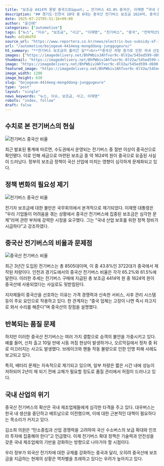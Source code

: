 ```yaml
---
title: "보조금 4414억 몽땅 중국으로&quot; … 전기버스 43.8% 중국산, 이재명 “국내 산업 보호해야” 강력 질책"
description: "## 경기도·인천서 10대 중 6대는 중국산 전기버스 보조금 1624억, 중국으로 흘러 잇따른 고장·사고에 승객 불안 커져 ..."
date: 2025-07-21T05:51:16+09:00
author: "윤신애"
categories: ["automotive"]
tags: ["뉴스", "이슈", "보조금", "사고", "이재명", "전기버스", "중국", "전략적산업보호", "지속가능한교통혁신"]
hash: ed146dfd
source_url: "https://www.reportera.co.kr/news/electric-bus-subsidy-of-162-4-billion-won-to-china/"
url: "/automotive/bojogeum-4414eog-mongddang-junggugeuro/"
h5_summary: "**전기버스 보조금의 흘러간 길**<br>**중국산 차량 증가로 인한 국내 산업 우려**"
images: ["https://imagedelivery.net/BhPWbivJAhTvor9c-8lV2w/545ed599-d690-4c5a-9981-6575d2c95600/public", "https://imagedelivery.net/BhPWbivJAhTvor9c-8lV2w/8511cc84-0eb4-467b-9c1d-138d20206d00/public", "https://imagedelivery.net/BhPWbivJAhTvor9c-8lV2w/2ff55f5f-4f1b-4b5e-1204-bd93a75dbe00/public", "https://imagedelivery.net/BhPWbivJAhTvor9c-8lV2w/49bc437e-c83e-4dcf-1ebc-ace94f956d00/public"]
thumbnail: "https://imagedelivery.net/BhPWbivJAhTvor9c-8lV2w/545ed599-d690-4c5a-9981-6575d2c95600/public"
image: "https://imagedelivery.net/BhPWbivJAhTvor9c-8lV2w/545ed599-d690-4c5a-9981-6575d2c95600/public"
featured_image: "https://imagedelivery.net/BhPWbivJAhTvor9c-8lV2w/545ed599-d690-4c5a-9981-6575d2c95600/public"
image_width: 1200
image_height: 630
slug: "bojogeum-4414eog-mongddang-junggugeuro"
type: "post"
layout: "single"
news_keywords: "뉴스, 이슈, 보조금, 사고, 이재명"
robots: "index, follow"
draft: false
---
```


## 수치로 본 전기버스의 현실

![전기버스 중국산 비율](https://imagedelivery.net/BhPWbivJAhTvor9c-8lV2w/2ff55f5f-4f1b-4b5e-1204-bd93a75dbe00/public)

최근 발표된 통계에 따르면, 수도권에서 운영되는 전기버스 중 절반 이상이 중국산으로 확인됐다. 이로 인해 세금으로 마련된 보조금 중 약 1624억 원이 중국으로 유출된 사실이 드러났다. 정부의 보조금 정책이 국산 산업에 미치는 영향이 심각하게 문제화되고 있다.

## 정책 변화의 필요성 제기

![전기버스 중국산 비율](https://imagedelivery.net/BhPWbivJAhTvor9c-8lV2w/545ed599-d690-4c5a-9981-6575d2c95600/public)

전기차 보조금에 대한 불만은 국무회의에서 본격적으로 제기되었다. 이재명 대통령은 “우리 기업들이 어려움을 겪는 상황에서 중국산 전기버스에 집중된 보조금은 심각한 문제”라며 관련 부처에 강력한 시정을 요구했다. 그는 “국내 산업 보호를 위한 정책 정비가 시급하다”고 강조하였다.

## 중국산 전기버스의 비율과 문제점

![중국산 전기버스 비율](https://imagedelivery.net/BhPWbivJAhTvor9c-8lV2w/8511cc84-0eb4-467b-9c1d-138d20206d00/public)

최근 3년간 도입된 전기버스는 총 8505대이며, 이 중 43.8%인 3722대가 중국에서 제작된 차량이다. 인천과 경기도에서의 중국산 전기버스 비율은 각각 65.2%와 61.5%에 달한다. 이러한 추세는 전기버스 구매에 지급된 총 보조금 4414억 원 중 1624억 원이 중국산에 사용되었다는 사실로도 뒷받침된다. 

지자체들이 중국산을 선호하는 이유는 가격 경쟁력과 신속한 서비스, 사후 관리 시스템 등이 주요 요인으로 작용하고 있다. 한 관계자는 “중국 업체는 고장이 나면 즉시 차고지로 와서 수리를 해준다”며 중국산의 장점을 설명했다.

## 반복되는 품질 문제
하지만 이러한 중국산 전기버스는 여러 가지 결함으로 승객의 불안을 가중시키고 있다. 예를 들어, 신차 출고 10일 만에 시동 꺼짐 현상이 발생하거나, 오르막길에서 정차 중 뒤로 미끄러지는 사고도 발생했다. 브레이크와 핸들 작동 불량으로 인한 인명 피해 사례도 보고되고 있다. 

특히, 배터리 문제는 지속적으로 제기되고 있으며, 일부 차량은 짧은 시간 내에 성능이 저하되어 2년이 채 되기 전에 교체가 필요할 정도로 품질 관리에서 허점이 드러나고 있다. 

## 국내 산업의 위기
중국산 전기버스의 확산은 국내 제조업체들에게 심각한 타격을 주고 있다. 대우버스는 한국 내 생산을 중단하고 베트남으로 이전했으며, 이에 대한 근본적인 대책이 필요하다는 목소리가 커지고 있다. 

김소희 의원은 “탄소중립과 산업 경쟁력을 고려하여 국산 수소버스의 보급 확대와 인프라 투자에 집중해야 한다”고 언급했다. 이제 전기버스 확대 정책은 기술력과 안전성을 갖춘 국내 제조업체의 기반을 강화하는 방향으로 나아가야 할 시점이다. 

우리 정부가 외국산 전기차에 대한 규제를 강화하는 중국과 달리, 오히려 중국산에 보조금을 지급하는 현재의 상황은 역차별을 초래하고 있다는 우려가 높아지고 있다.
